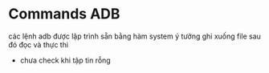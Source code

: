 # Commands ADB 

các lệnh adb được lập trình sẵn bằng hàm system 
ý tưởng ghi xuống file sau đó đọc và thực thi
- chưa check khi tập tin rỗng 

